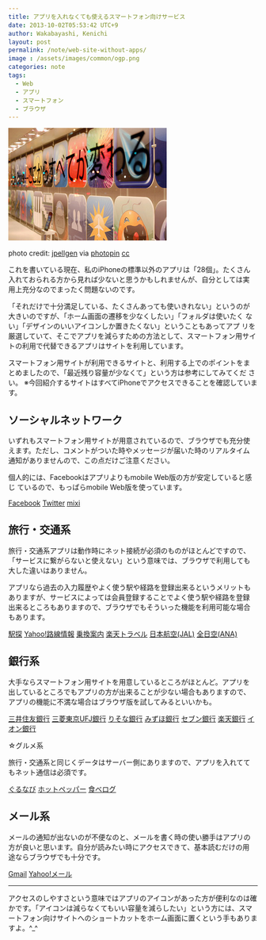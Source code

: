 ```yaml
---
title: アプリを入れなくても使えるスマートフォン向けサービス
date: 2013-10-02T05:53:42 UTC+9
author: Wakabayashi, Kenichi
layout: post
permalink: /note/web-site-without-apps/
image : /assets/images/common/ogp.png
categories: note
tags:
  - Web
  - アプリ
  - スマートフォン
  - ブラウザ
---
```

![App](/assets/images/2013/10/small__3421273869.jpg)

photo credit: [jpellgen](http://www.flickr.com/photos/jpellgen/3421273869/) via [photopin](http://photopin.com) [cc](http://creativecommons.org/licenses/by-nc-nd/2.0/)

これを書いている現在、私のiPhoneの標準以外のアプリは「28個」。たくさん
入れておられる方から見れば少ないと思うかもしれませんが、自分としては実
用上充分なのでまったく問題ないのです。

「それだけで十分満足している、たくさんあっても使いきれない」というのが
大きいのですが、「ホーム画面の遷移を少なくしたい」「フォルダは使いたく
ない」「デザインのいいアイコンしか置きたくない」ということもあってアプ
リを厳選していて、そこでアプリを減らすための方法として、スマートフォン用サイトの利用で代替できるアプリはサイトを利用しています。

スマートフォン用サイトが利用できるサイトと、利用する上でのポイントをま
とめましたので、「最近残り容量が少なくて」という方は参考にしてみてくだ
さい。
※今回紹介するサイトはすべてiPhoneでアクセスできることを確認しています。

## ソーシャルネットワーク

いずれもスマートフォン用サイトが用意されているので、ブラウザでも充分使
えます。ただし、コメントがついた時やメッセージが届いた時のリアルタイム
通知がありませんので、この点だけご注意ください。

個人的には、Facebookはアプリよりもmobile Web版の方が安定していると感じ
ているので、もっぱらmobile Web版を使っています。

[Facebook](https://m.facebook.com/)
[Twitter](https://mobile.twitter.com/)
[mixi](https://mixi.jp/)

## 旅行・交通系

旅行・交通系アプリは動作時にネット接続が必須のものがほとんどですので、
「サービスに繋がらないと使えない」という意味では、ブラウザで利用しても
大した違いはありません。

アプリなら過去の入力履歴やよく使う駅や経路を登録出来るというメリットも
ありますが、サービスによっては会員登録することでよく使う駅や経路を登録
出来るところもありますので、ブラウザでもそういった機能を利用可能な場合
もあります。

[駅探](http://sp.ekitan.com/)
[Yahoo!路線情報](http://transit.loco.yahoo.co.jp/)
[乗換案内](http://mb.jorudan.co.jp/)
[楽天トラベル](http://travel.rakuten.co.jp/smart/)
[日本航空(JAL)](http://sp.jal.co.jp/)
[全日空(ANA)](http://www.ana.co.jp/asw/spdom)

## 銀行系

大手ならスマートフォン用サイトを用意しているところがほとんど。アプリを
出しているところでもアプリの方が出来ることが少ない場合もありますので、
アプリの機能に不満な場合はブラウザ版を試してみるといいかも。

[三井住友銀行](http://www.smbc.co.jp/smartphone/index.html)
[三菱東京UFJ銀行](http://www.bk.mufg.jp/sp/index.html)
[りそな銀行](http://www.resona-gr.co.jp/resonabank/sp/index.html)
[みずほ銀行](http://www.mizuhobank.co.jp/sp/index.html)
[セブン銀行](http://www.sevenbank.co.jp/sp/index.html)
[楽天銀行](http://www.rakuten-bank.co.jp/smartphone/)
[イオン銀行](http://www.aeonbank.co.jp/sp/index.html)

☆グルメ系

旅行・交通系と同じくデータはサーバー側にありますので、アプリを入れてて
もネット通信は必須です。

[ぐるなび](http://mobile.gnavi.co.jp/)
[ホットペッパー](http://www.hotpepper.jp/SA23/)
[食べログ](http://s.tabelog.com/)

## メール系

メールの通知が出ないのが不便なのと、メールを書く時の使い勝手はアプリの
方が良いと思います。自分が読みたい時にアクセスできて、基本読むだけの用
途ならブラウザでも十分です。

[Gmail](https://mail.google.com/)
[Yahoo!メール](https://m.mail.yahoo.co.jp/cl/)

- - -
アクセスのしやすさという意味ではアプリのアイコンがあった方が便利なのは確かです。「アイコンは減らなくてもいい容量を減らしたい」という方には、スマートフォン向けサイトへのショートカットをホーム画面に置くという手もありますよ。^_^
